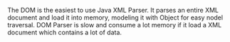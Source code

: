 The DOM is the easiest to use Java XML Parser. It parses an entire XML document and load it into memory, modeling it with Object for easy nodel traversal. DOM Parser is slow and consume a lot memory if it load a XML document which contains a lot of data.

